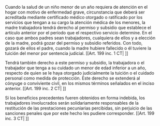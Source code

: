 Cuando la salud de un niño menor de un año requiera de atención en el hogar con motivo de enfermedad grave, circunstancia que deberá ser acreditada mediante certificado médico otorgado o ratificado por los servicios que tengan a su cargo la atención médica de los menores, la madre trabajadora tendrá derecho al permiso y subsidio que establece el artículo anterior por el período que el respectivo servicio determine. En el caso que ambos padres sean trabajadores, cualquiera de ellos y a elección de la madre, podrá gozar del permiso y subsidio referidos. Con todo, gozará de ellos el padre, cuando la madre hubiere fallecido o él tuviere la tuición del menor por sentencia judicial. [[Art. 199 inc. 1 CT| ]]

Tendrá también derecho a este permiso y subsidio, la trabajadora o el trabajador que tenga a su cuidado un menor de edad inferior a un año, respecto de quien se le haya otorgado judicialmente la tuición o el cuidado personal como medida de protección. Este derecho se extenderá al cónyuge o conviviente civil, en los mismos términos señalados en el inciso anterior. [[Art. 199 inc. 2 CT| ]]

Si los beneficios precedentes fueren obtenidos en forma indebida, los trabajadores involucrados serán solidariamente responsables de la restitución de las prestaciones pecuniarias percibidas, sin perjuicio de las sanciones penales que por este hecho les pudiere corresponder. [[Art. 199 inc. 3 CT| ]]